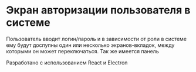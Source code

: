 # Экран авторизации пользователя в системе

Пользователь вводит логин/пароль и в зависимости от роли в системе ему будут доспупны один или несколько экранов-вкладок, между которыми он может переключаться. Так же имеется панель 


Разработано с использованием React и Electron
 
